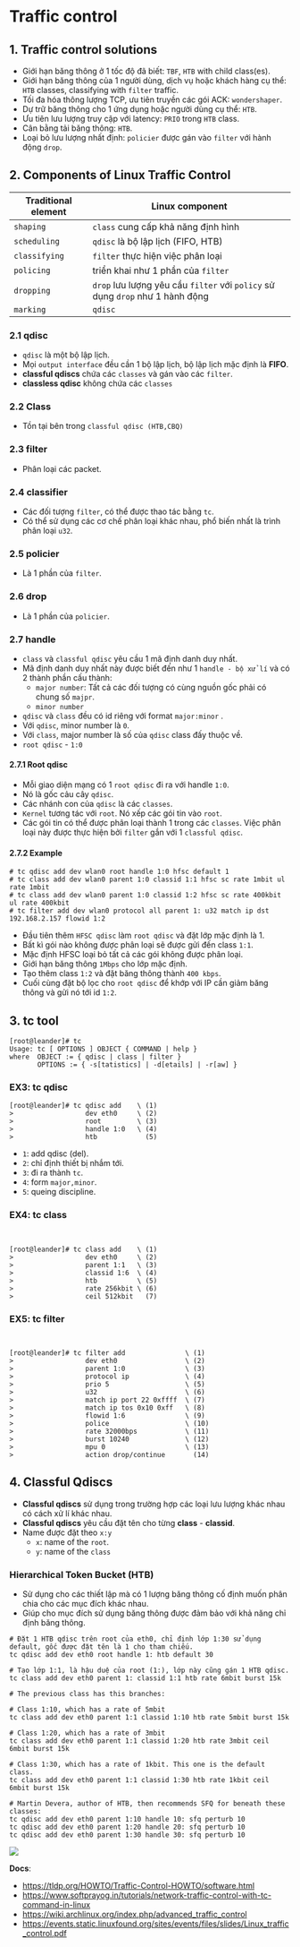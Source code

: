 # Traffic control
## 1. Traffic control solutions
- Giới hạn băng thông ở 1 tốc độ đã biết: `TBF`, `HTB` with child class(es).
- Giới hạn băng thông của 1 người dùng, dịch vụ hoặc khách hàng cụ thể: `HTB` classes, classifying with `filter` traffic.
- Tối đa hóa thông lượng TCP, ưu tiên truyền các gói ACK: `wondershaper`.
- Dự trữ băng thông cho 1 ứng dụng hoặc người dùng cụ thể: `HTB`.
- Ưu tiên lưu lượng truy cập với latency: `PRIO` trong `HTB` class.
- Cân bằng tải băng thông: `HTB`.
- Loại bỏ lưu lượng nhất định: `policier` được gán vào `filter` với hành động `drop`.

## 2. Components of Linux Traffic Control

|Traditional element|Linux component|
|-------------------|---------|
|`shaping`| `class` cung cấp khả năng định hình |
|`scheduling`| `qdisc` là bộ lập lịch (FIFO, HTB)|
|`classifying`|`filter` thực hiện việc phân loại |
|`policing`|triển khai như 1 phần của `filter`|
|`dropping`| `drop` lưu lượng yêu cầu `filter` với `policy` sử dụng `drop` như 1 hành động |
|`marking`| `qdisc`|

### 2.1 qdisc
- `qdisc` là một bộ lập lịch. 
- Mọi `output interface` đều cần 1 bộ lập lịch, bộ lập lịch mặc định là **FIFO**.
- **classful qdiscs** chứa các `classes` và gán vào các `filter`. 
- **classless qdisc** không chứa các `classes`

### 2.2 Class
- Tồn tại bên trong `classful qdisc (HTB,CBQ)`

### 2.3 filter
- Phân loại các packet.

### 2.4 classifier
- Các đối tượng `filter`, có thể được thao tác bằng `tc`. 
- Có thể sử dụng các cơ chế phân loại khác nhau, phổ biến nhất là trình phân loại `u32`.

### 2.5 policier
- Là 1 phần của `filter`.

### 2.6 drop
- Là 1 phần của `policier`.

### 2.7 handle
- `class` và `classful qdisc` yêu cầu 1 mã định danh duy nhất.
- Mã định danh duy nhất này được biết đến như 1 `handle - bộ xử lí` và có 2 thành phần cấu thành:
  + `major number`: Tất cả các đối tượng có cùng nguồn gốc phải có chung số `majpr`.
  + `minor number`
- `qdisc` và `class` đều có id riêng với format `major:minor` . 
- Với `qdisc`, minor number là `0`.
- Với `class`, major number là số của `qdisc` class đấy thuộc về.
- `root qdisc` - `1:0`

#### 2.7.1 Root qdisc
- Mỗi giao diện mạng có 1 `root qdisc` đi ra với handle `1:0`.
- Nó là gốc cảu cây `qdisc`.
- Các nhánh con của `qdisc` là các `classes`.
- `Kernel` tương tác với `root`. Nó xếp các gói tin vào `root`.
- Các gói tin có thể được phân loại thành 1 trong các `classes`. Việc phân loại này được thực hiện bởi `filter` gắn với 1 `classful qdisc`.

#### 2.7.2 Example
```
# tc qdisc add dev wlan0 root handle 1:0 hfsc default 1
# tc class add dev wlan0 parent 1:0 classid 1:1 hfsc sc rate 1mbit ul rate 1mbit
# tc class add dev wlan0 parent 1:0 classid 1:2 hfsc sc rate 400kbit ul rate 400kbit
# tc filter add dev wlan0 protocol all parent 1: u32 match ip dst 192.168.2.157 flowid 1:2
```
- Đầu tiên thêm `HFSC qdisc` làm `root qdisc` và đặt lớp mặc định là 1.
- Bất kì gói nào không được phân loại sẽ được gửi đến class `1:1`.
- Mặc định HFSC loại bỏ tất cả các gói không được phân loại.
- Giới hạn băng thông `1Mbps` cho lớp mặc định. 
- Tạo thêm class `1:2` và đặt băng thông thành `400 kbps`.
- Cuối cùng đặt bộ lọc cho `root qdisc` để khớp với IP cần giảm băng thông và gửi nó tới id `1:2`.
## 3. tc tool
```
[root@leander]# tc
Usage: tc [ OPTIONS ] OBJECT { COMMAND | help }
where  OBJECT := { qdisc | class | filter }
       OPTIONS := { -s[tatistics] | -d[etails] | -r[aw] }
```

### EX3: tc qdisc
```
[root@leander]# tc qdisc add    \ (1)
>                  dev eth0     \ (2)
>                  root         \ (3)
>                  handle 1:0   \ (4)
>                  htb            (5)
```
- `1`: add qdisc (del).
- `2`: chỉ định thiết bị nhắm tới.
- `3`: đi ra thành `tc`.
- `4`: form `major,minor`. 
- `5`: queing discipline.

### EX4: tc class
```


[root@leander]# tc class add    \ (1)
>                  dev eth0     \ (2)
>                  parent 1:1   \ (3)
>                  classid 1:6  \ (4)
>                  htb          \ (5)
>                  rate 256kbit \ (6)
>                  ceil 512kbit   (7)
```

### EX5: tc filter
```


[root@leander]# tc filter add               \ (1)
>                  dev eth0                 \ (2)
>                  parent 1:0               \ (3)
>                  protocol ip              \ (4)
>                  prio 5                   \ (5)
>                  u32                      \ (6)
>                  match ip port 22 0xffff  \ (7)
>                  match ip tos 0x10 0xff   \ (8)
>                  flowid 1:6               \ (9)
>                  police                   \ (10)
>                  rate 32000bps            \ (11)
>                  burst 10240              \ (12)
>                  mpu 0                    \ (13)
>                  action drop/continue       (14)
```

## 4. Classful Qdiscs
- **Classful qdiscs** sử dụng trong trường hợp các loại lưu lượng khác nhau có cách xử lí khác nhau.
- **Classful qdiscs** yêu cầu đặt tên cho từng **class** - **classid**.
- Name được đặt theo `x:y`
   + `x`: name of the `root`.
   + `y`: name of the `class`

### Hierarchical Token Bucket (HTB)
- Sử dụng cho các thiết lập mà có 1 lượng băng thông cố định muốn phân chia cho các mục đích khác nhau.
- Giúp cho mục đích sử dụng băng thông được đảm bảo với khả năng chỉ định băng thông.

```
# Đặt 1 HTB qdisc trên root của eth0, chỉ định lớp 1:30 sử dụng default, gốc được đặt tên là 1 cho tham chiếu.
tc qdisc add dev eth0 root handle 1: htb default 30

# Tạo lớp 1:1, là hậu duệ của root (1:), lớp này cũng gán 1 HTB qdisc.
tc class add dev eth0 parent 1: classid 1:1 htb rate 6mbit burst 15k

# The previous class has this branches:

# Class 1:10, which has a rate of 5mbit
tc class add dev eth0 parent 1:1 classid 1:10 htb rate 5mbit burst 15k

# Class 1:20, which has a rate of 3mbit
tc class add dev eth0 parent 1:1 classid 1:20 htb rate 3mbit ceil 6mbit burst 15k

# Class 1:30, which has a rate of 1kbit. This one is the default class.
tc class add dev eth0 parent 1:1 classid 1:30 htb rate 1kbit ceil 6mbit burst 15k

# Martin Devera, author of HTB, then recommends SFQ for beneath these classes:
tc qdisc add dev eth0 parent 1:10 handle 10: sfq perturb 10
tc qdisc add dev eth0 parent 1:20 handle 20: sfq perturb 10
tc qdisc add dev eth0 parent 1:30 handle 30: sfq perturb 10
```
![](https://i.ibb.co/L98RQbh/Screenshot-from-2021-02-22-10-23-25.png)


__Docs__:
- https://tldp.org/HOWTO/Traffic-Control-HOWTO/software.html
- https://www.softprayog.in/tutorials/network-traffic-control-with-tc-command-in-linux
- https://wiki.archlinux.org/index.php/advanced_traffic_control
- https://events.static.linuxfound.org/sites/events/files/slides/Linux_traffic_control.pdf
